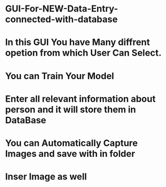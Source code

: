 # GUI-For-NEW-Data-Entry-connected-with-database
# In this GUI You have Many diffrent opetion from which User Can Select.
# You can Train Your Model
# Enter all relevant information about person and it will store them in DataBase
# You can Automatically Capture Images and save with in folder
# Inser Image as well

